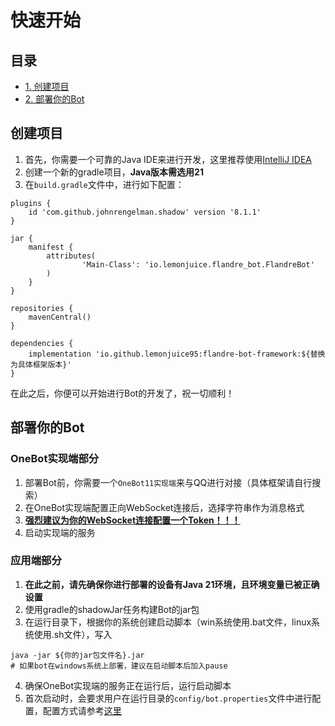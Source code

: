 # 快速开始

## 目录
- [1. 创建项目](#创建项目)
- [2. 部署你的Bot](#部署你的Bot)

## 创建项目

1. 首先，你需要一个可靠的Java IDE来进行开发，这里推荐使用[IntelliJ IDEA](https://www.jetbrains.com.cn/idea/)
2. 创建一个新的gradle项目，**Java版本需选用21**
3. 在`build.gradle`文件中，进行如下配置：
```
plugins {
    id 'com.github.johnrengelman.shadow' version '8.1.1'
}

jar {
    manifest {
        attributes(
                'Main-Class': 'io.lemonjuice.flandre_bot.FlandreBot'
        )
    }
}

repositories {
    mavenCentral()
}

dependencies {
    implementation 'io.github.lemonjuice95:flandre-bot-framework:${替换为具体框架版本}'
}
```

在此之后，你便可以开始进行Bot的开发了，祝一切顺利！

## 部署你的Bot

### OneBot实现端部分

1. 部署Bot前，你需要一个`OneBot11实现端`来与QQ进行对接（具体框架请自行搜索）
2. 在OneBot实现端配置正向WebSocket连接后，选择字符串作为消息格式
3. **<u>强烈建议为你的WebSocket连接配置一个Token！！！</u>**
4. 启动实现端的服务

### 应用端部分

1. **在此之前，请先确保你进行部署的设备有Java 21环境，且环境变量已被正确设置**
2. 使用gradle的shadowJar任务构建Bot的jar包
3. 在运行目录下，根据你的系统创建启动脚本（win系统使用.bat文件，linux系统使用.sh文件），写入
```
java -jar ${你的jar包文件名}.jar
# 如果bot在windows系统上部署，建议在启动脚本后加入pause
```
4. 确保OneBot实现端的服务正在运行后，运行启动脚本
5. 首次启动时，会要求用户在运行目录的`config/bot.properties`文件中进行配置，配置方式请参考[这里](base_config.md)
